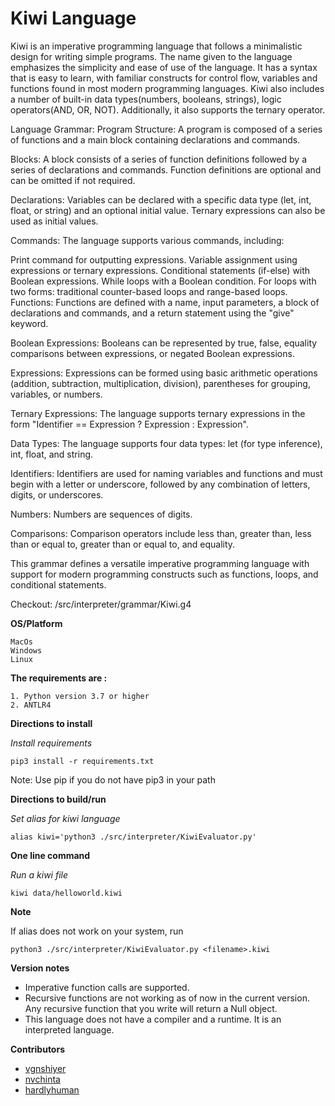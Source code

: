 # Kiwi Language

Kiwi is an imperative programming language that follows a minimalistic design for writing simple programs.
The name given to the language emphasizes the simplicity and ease of use of the language.
It has a syntax that is easy to learn, with familiar constructs for control flow, variables and functions found in most modern programming languages.
Kiwi also includes a number of built-in data types(numbers, booleans, strings), logic operators(AND, OR, NOT). Additionally, it also supports the ternary operator.

Language Grammar:
Program Structure: A program is composed of a series of functions and a main block containing declarations and commands.

Blocks: A block consists of a series of function definitions followed by a series of declarations and commands. Function definitions are optional and can be omitted if not required.

Declarations: Variables can be declared with a specific data type (let, int, float, or string) and an optional initial value. Ternary expressions can also be used as initial values.

Commands: The language supports various commands, including:

Print command for outputting expressions.
Variable assignment using expressions or ternary expressions.
Conditional statements (if-else) with Boolean expressions.
While loops with a Boolean condition.
For loops with two forms: traditional counter-based loops and range-based loops.
Functions: Functions are defined with a name, input parameters, a block of declarations and commands, and a return statement using the "give" keyword.

Boolean Expressions: Booleans can be represented by true, false, equality comparisons between expressions, or negated Boolean expressions.

Expressions: Expressions can be formed using basic arithmetic operations (addition, subtraction, multiplication, division), parentheses for grouping, variables, or numbers.

Ternary Expressions: The language supports ternary expressions in the form "Identifier == Expression ? Expression : Expression".

Data Types: The language supports four data types: let (for type inference), int, float, and string.

Identifiers: Identifiers are used for naming variables and functions and must begin with a letter or underscore, followed by any combination of letters, digits, or underscores.

Numbers: Numbers are sequences of digits.

Comparisons: Comparison operators include less than, greater than, less than or equal to, greater than or equal to, and equality.

This grammar defines a versatile imperative programming language with support for modern programming constructs such as functions, loops, and conditional statements.

Checkout: /src/interpreter/grammar/Kiwi.g4

**OS/Platform**
```
MacOs
Windows 
Linux
```

**The requirements are :**

    1. Python version 3.7 or higher
    2. ANTLR4

**Directions to install**

*Install requirements*
```
pip3 install -r requirements.txt
```
Note: Use pip if you do not have pip3 in your path

**Directions to build/run**

*Set alias for kiwi language*
```
alias kiwi='python3 ./src/interpreter/KiwiEvaluator.py'
```

**One line command**

*Run a kiwi file*
```
kiwi data/helloworld.kiwi
```

**Note**

If alias does not work on your system, run
```
python3 ./src/interpreter/KiwiEvaluator.py <filename>.kiwi
```

**Version notes**
- Imperative function calls are supported.
- Recursive functions are not working as of now in the current version. Any recursive function that you write will return a Null object.
- This language does not have a compiler and a runtime. It is an interpreted language.

**Contributors**
- [vgnshiyer](https://github.com/vgnshiyer)
- [nvchinta](https://github.com/DharaniChinta)
- [hardlyhuman](https://github.com/hardlyhuman)
